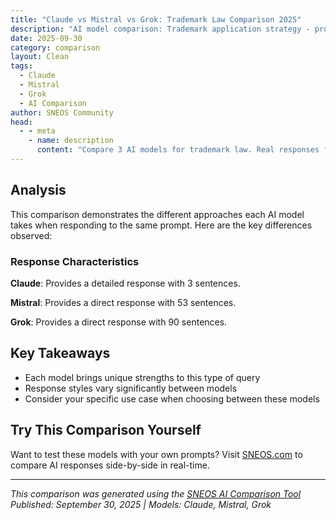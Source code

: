 ```yaml
---
title: "Claude vs Mistral vs Grok: Trademark Law Comparison 2025"
description: "AI model comparison: Trademark application strategy - protect brand identity successfully..."
date: 2025-09-30
category: comparison
layout: Clean
tags:
  - Claude
  - Mistral
  - Grok
  - AI Comparison
author: SNEOS Community
head:
  - - meta
    - name: description
      content: "Compare 3 AI models for trademark law. Real responses from Claude, Mistral, Grok with detailed analysis."
---
```


<ChatComparison
  title="Claude vs Mistral vs Grok: Trademark Law Comparison 2025"
  prompt="Trademark application strategy - protect brand identity successfully"
  :responses='{
    "Claude": "# Comprehensive Trademark Application Strategy\n\n## \uD83C\uDFAF Pre-Application Planning\n\n### Brand Assessment\n- **Trademark Search \u0026 Analysis**\n  - Comprehensive federal database search (USPTO)\n  - State trademark registrations review\n  - Common law trademark research\n  - International trademark databases (if applicable)\n  - Domain name and social media handle availability\n\n- **Mark Strength Evaluation**\n  - **Fanciful/Coined** (strongest): Made-up words\n  - **Arbitrary**: Real words unrelated to goods/services\n  - **Suggestive**: Hints at qualities without describing\n  - **Descriptive** (weak): Avoid if possible\n  - **Generic** (unprotectable): Never registrable\n\n### Strategic Considerations\n- **Geographic Scope**: Federal vs. state vs. international\n- **Timeline Planning**: 8-18 months for registration\n- **Budget Allocation**: Filing fees, attorney costs, maintenance\n- **Business Goals Alignment**: Current and future product lines\n\n## \uD83D\uDCCB Application Preparation\n\n### Classification Strategy\n- **Goods vs. Services**: Proper categorization\n- **International Classes**: Select all relevant Nice Classification classes\n- **Specimen Planning**: Prepare evidence of use for each class\n- **Description Precision**: Clear, specific identification of goods/services\n\n### Filing Basis Selection\n- **Use in Commerce (1a)**: Already using the mark\n- **Intent to Use (1b)**: Plan to use within 6 months\n- **Foreign Application (44d)**: Based on foreign filing\n- **Foreign Registration (44e)**: Based on foreign registration\n\n## \uD83D\uDE80 Filing Best Practices\n\n### Application Components\n\u0060\u0060\u0060\nEssential Elements:\n\u251C\u2500\u2500 Mark representation (word, logo, or combination)\n\u251C\u2500\u2500 Applicant information (individual or entity)\n\u251C\u2500\u2500 Goods/services identification\n\u251C\u2500\u2500 Filing basis with supporting evidence\n\u251C\u2500\u2500 Proper classification\n\u2514\u2500\u2500 Required fees\n\u0060\u0060\u0060\n\n### Common Pitfalls to Avoid\n- **Overly Broad Descriptions**: Be specific but not limiting\n- **Inadequate Specimens**: Ensure proper use evidence\n- **Wrong Filing Basis**: Choose appropriate foundation\n- **Missing Disclaimers**: Disclaim descriptive elements\n- **Incomplete Applications**: All fields properly completed\n\n## \uD83D\uDEE1\uFE0F Protection Optimization\n\n### Portfolio Development\n- **Core Brand Elements**: Primary marks first\n- **Variations \u0026 Extensions**: Logos, slogans, product names\n- **Defensive Registrations**: Related marks in key classes\n- **Domain Strategy**: Secure matching web addresses\n\n### International Considerations\n- **Madrid Protocol**: Cost-effective multi-country filing\n- **Priority Countries**: Key markets for your business\n- **Local Requirements**: Country-specific regulations\n- **Enforcement Capabilities**: Consider legal systems\n\n## \u2696\uFE0F Legal Strategy\n\n### Professional Guidance\n- **Trademark Attorney Benefits**\n  - Comprehensive clearance searches\n  - Application strategy optimization\n  - Office action responses\n  - Enforcement and defense\n  - Portfolio management\n\n### Risk Mitigation\n- **Clearance Opinions**: Written legal analysis\n- **Watch Services**: Monitor for conflicting applications\n- **Coexistence Agreements**: Resolve conflicts amicably\n- **Insurance Considerations**: IP insurance policies\n\n## \uD83D\uDCC8 Post-Filing Management\n\n### Application Monitoring\n- **Status Tracking**: Regular USPTO database checks\n- **Office Action Response**: 6-month deadline compliance\n- **Publication Period**: 30-day opposition window\n- **Registration Certificate**: Final approval documentation\n\n### Maintenance Requirements\n\u0060\u0060\u0060\nCritical Deadlines:\n\u251C\u2500\u2500 Years 5-6: Section 8 Declaration of Use\n\u251C\u2500\u2500 Years 9-10: Section 9 Renewal \u002B Section 8\n\u251C\u2500\u2500 Every 10 years: Renewal required\n\u2514\u2500\u2500 Continuous use: Maintain commercial use\n\u0060\u0060\u0060\n\n## \uD83C\uDFAF Enforcement Strategy\n\n### Brand Monitoring\n- **Watch Services**: Professional monitoring systems\n- **Online Surveillance**: Domain names, social media\n- **Market Monitoring**: Competitor activities\n- **Counterfeit Detection**: Product marketplace monitoring\n\n### Enforcement Actions\n- **Cease \u0026 Desist**: Initial enforcement step\n- **Opposition Proceedings**: Challenge conflicting applications\n- **Cancellation Actions**: Remove conflicting registrations\n- **Federal Court Litigation**: When necessary\n\n## \uD83D\uDCA1 Strategic Tips for Success\n\n### Timing Optimization\n- **Early Filing**: File before public disclosure\n- **Market Entry Coordination**: Align with business launch\n- **",
    "Mistral": "Creating a successful trademark application strategy to protect your brand identity involves several key steps. Here\u0027s a comprehensive guide to help you:\n\n### 1. **Conduct a Thorough Trademark Search**\n   - **Purpose**: Ensure your desired trademark is not already in use or too similar to existing trademarks.\n   - **Tools**: Use the USPTO\u0027s Trademark Electronic Search System (TESS) or equivalent databases in your country.\n   - **Scope**: Search for identical and similar marks, including phonetic equivalents and variations.\n\n### 2. **Choose a Strong Trademark**\n   - **Types of Marks**:\n     - **Fanciful**: Completely made-up words (e.g., Kodak).\n     - **Arbitrary**: Existing words used in an unrelated context (e.g., Apple for computers).\n     - **Suggestive**: Words that suggest a quality or characteristic of the product (e.g., Jaguar for cars).\n     - **Descriptive**: Words that describe the product (e.g., Best Buy).\n     - **Generic**: Common names for products (e.g., Aspirin).\n   - **Strength**: Fanciful and arbitrary marks are the strongest and easiest to protect.\n\n### 3. **Prepare a Comprehensive Application**\n   - **Identify Goods/Services**: Clearly define the goods or services your trademark will cover.\n   - **Classification**: Use the Nice Classification system to categorize your goods/services.\n   - **Specimen**: Provide a specimen showing how the mark is used in commerce.\n   - **Declaration**: Include a declaration that you are the owner of the mark and that it is in use.\n\n### 4. **File the Application**\n   - **Electronic Filing**: Use the USPTO\u0027s Trademark Electronic Application System (TEAS) or equivalent in your country.\n   - **Fees**: Pay the required filing fees.\n   - **Timeline**: Be aware of the timeline for examination and potential opposition periods.\n\n### 5. **Monitor the Application Process**\n   - **Examination**: The trademark office will review your application for compliance with legal requirements.\n   - **Office Actions**: Respond to any office actions or requests for additional information promptly.\n   - **Publication**: If approved, your mark will be published for opposition.\n\n### 6. **Defend Against Opposition**\n   - **Opposition Period**: Be prepared to defend your mark if anyone files an opposition.\n   - **Legal Representation**: Consider hiring a trademark attorney to handle any opposition proceedings.\n\n### 7. **Maintain and Enforce Your Trademark**\n   - **Renewal**: Ensure you renew your trademark registration at the appropriate intervals.\n   - **Monitoring**: Continuously monitor for infringement and take action if necessary.\n   - **Usage**: Use the \u00AE symbol for registered marks and \u2122 for unregistered marks to assert your rights.\n\n### 8. **International Protection**\n   - **Madrid Protocol**: Consider using the Madrid Protocol for international trademark protection.\n   - **Local Filings**: File trademark applications in key international markets where you plan to operate.\n\n### 9. **Brand Strategy**\n   - **Consistency**: Use your trademark consistently across all marketing materials and products.\n   - **Brand Guidelines**: Develop and enforce brand guidelines to maintain consistency.\n   - **Education**: Educate your team and partners about the importance of trademark protection and proper usage.\n\n### 10. **Legal Consultation**\n   - **Attorney**: Consult with a trademark attorney to ensure all legal requirements are met and to navigate any complexities.\n   - **Regular Reviews**: Periodically review your trademark portfolio to ensure it aligns with your business strategy.\n\nBy following these steps, you can create a robust trademark application strategy that effectively protects your brand identity.",
    "Grok": "Creating a successful trademark application strategy to protect your brand identity requires a combination of research, planning, and legal know-how. A trademark is a critical asset for distinguishing your business, products, or services from competitors, and a strong strategy ensures long-term protection and minimizes legal risks. Below is a step-by-step guide to developing an effective trademark application strategy:\n\n---\n\n### 1. Understand What Can Be Trademarked\nBefore diving into the application process, understand what qualifies for trademark protection. Trademarks can include:\n- Words (brand names, slogans)\n- Logos and designs\n- Symbols or icons\n- Sounds, colors, or even smells (in some jurisdictions, though less common)\n  \nEnsure that your mark is distinctive and not merely descriptive or generic. For example:\n- Distinctive: \u0022Nike\u0022 (a unique word with no inherent meaning related to shoes)\n- Descriptive: \u0022Soft\u0022 for a pillow (less likely to be granted protection unless it has acquired distinctiveness through use)\n\n---\n\n### 2. Conduct a Comprehensive Trademark Search\nBefore filing, conduct a thorough search to ensure your desired trademark isn\u2019t already in use or registered by someone else. This step prevents potential conflicts and costly legal battles down the line.\n- **Search Tools**: Use free databases like the United States Patent and Trademark Office (USPTO) TESS (Trademark Electronic Search System) or the EUIPO (European Union Intellectual Property Office) database, depending on your region.\n- **Professional Help**: Consider hiring a trademark attorney or using paid search services for a more exhaustive search, including common law trademarks (unregistered but in use).\n- **Scope**: Check for similar marks in related industries, not just identical matches, as they can still cause confusion.\n\nIf a similar mark exists, assess whether it poses a risk (based on geography, industry, and likelihood of confusion) and decide whether to modify your mark or proceed with caution.\n\n---\n\n### 3. Choose the Right Trademark Classes\nTrademarks are registered under specific classes of goods and services (based on the Nice Classification system, which has 45 classes). Select the classes that best represent your current and future business offerings.\n- **Current Use**: Register for the classes in which you currently operate.\n- **Future Expansion**: Consider classes for potential expansion to avoid re-filing later (though some jurisdictions require proof of intent to use in those classes).\n\nFor example, a clothing brand might register under Class 25 (clothing) and Class 35 (retail services). Be strategic but realistic\u2014registering in too many irrelevant classes can be costly and may invite oppositions.\n\n---\n\n### 4. Decide on Geographic Coverage\nTrademark protection is territorial, meaning it only applies in the regions where it\u2019s registered. Decide where you need protection based on your market:\n- **National**: File in your home country if you operate locally (e.g., USPTO for the U.S.).\n- **Regional**: Use regional systems like the EUIPO for EU-wide protection.\n- **International**: If you operate globally, consider the Madrid Protocol, administered by the World Intellectual Property Organization (WIPO), which allows you to file a single application for multiple countries.\n\nFactor in costs and prioritize key markets first. You can always expand protection later as your business grows.\n\n---\n\n### 5. Strengthen Your Mark Before Filing\nTo maximize the chances of approval and enforcement:\n- **Avoid Descriptive Terms**: As mentioned earlier, distinctive or arbitrary marks are more likely to be approved. If your mark is descriptive, build \u201Csecondary meaning\u201D through extensive use and marketing before filing.\n- **Document Use**: If your trademark is already in use, gather evidence (e.g., marketing materials, sales records) to support a claim of prior use, which can help in disputes.\n- **Design Consistency**: If your trademark includes a logo, ensure consistent use across all platforms for stronger brand recognition and easier enforcement.\n\n---\n\n### 6. Prepare a Strong Application\nA well-prepared application reduces the risk of rejection or delays. Include:\n- **Accurate Identification**: Clearly describe your mark (word, logo, or combination) and provide high-quality specimens if required (e.g., images of the mark in use on products or packaging).\n- **Correct Ownership**: Ensure the applicant (individual, company, or entity) is the true owner of the mark. Misidentification can invalidate the registration.\n- **Intent to Use vs. Actual Use**: In some jurisdictions (like the U.S.), you can file based on \u201Cintent to use\u201D if the mark isn\u2019t in commerce yet. Be prepared to show use within a specified timeframe if required.\n\nConsider hiring a trademark attorney to draft and file the application to avoid procedural errors, which are a common reason for rejections.\n\n---\n\n### 7. Monitor and Respond During the Examination Process\nAfter filing, your application will be reviewed by a trademark examiner for compliance with legal requirements. Common issues include:\n- Similarity to existing marks (likelihood of confusion)\n- Descriptive or generic terms\n- Incomplete or incorrect information\n\nIf an \u201Coffice action\u201D (a formal objection) is issued, respond promptly with clarifications or amendments. Missing deadlines can result in abandonment of the application.\n\nAdditionally, monitor for oppositions from third parties during the publication period (when your mark is made public for objections). Be prepared to defend your application if challenged.\n\n---\n\n### 8. Maintain and Enforce Your Trademark\nOnce registered, trademark protection isn\u2019t automatic forever\u2014it requires active management:\n- **Renewals**: Trademarks typically need renewal every 10 years (varies by jurisdiction). Mark renewal deadlines on your calendar.\n- **Use It or Lose It**: Many jurisdictions require proof of ongoing use. Failure to use the mark can lead to cancellation (e.g., through a \u201Cnon-use\u201D challenge).\n- **Monitor Infringement**: Regularly search for unauthorized use of your mark online, in marketplaces, and in your industry. Use monitoring services or set up Google Alerts for your brand name.\n- **Enforce Rights**: Take swift action against infringers by sending cease-and-desist letters or pursuing legal action if necessary. Ignoring violations can weaken your trademark.\n\n---\n\n### 9. Build a Holistic Brand Protection Strategy\nTrademarks are just one piece of brand identity protection. Complement your strategy with:\n- **Domain Names**: Secure relevant domain names to prevent cybersquatting.\n- **Copyrights**: Protect original creative content (e.g., website designs, marketing materials).\n- **Trade Secrets**: Safeguard proprietary processes or recipes that give you a competitive edge.\n- **Social Media Handles**: Claim consistent handles across platforms to maintain brand consistency.\n\n---\n\n### 10. Budget and Prioritize\nTrademark registration and maintenance can be expensive, especially for small businesses or startups. Prioritize based on:\n- Core markets and products\n- Likelihood of confusion or infringement risks\n- Budget constraints (national filings are often cheaper than international ones)\n\nCosts can include filing fees (e.g., $250\u2013$350 per class in the U.S.), attorney fees, and potential opposition or litigation expenses.\n\n---\n\n### Key Tips for Success\n- **Work with Experts**: A trademark attorney can save time, money, and stress by navigating complex legal requirements and disputes.\n- **Start Early**: File for protection as soon as possible, even if based on \u201Cintent to use,\u201D to establish priority over competitors.\n- **Be Unique**: Choose a creative, distinctive mark to reduce the likelihood of conflicts and rejections.\n- **Stay Proactive**: Regularly review your trademark portfolio and adapt to changes in your business or market.\n\nBy following this strategy, you can effectively protect your brand identity, avoid legal pitfalls, and build a strong foundation for your business\u2019s long-term success. If you\u2019re unsure about specific steps or local laws, consult with a trademark professional in your jurisdiction. Where are you planning to register your trademark, and do you have a specific mark in mind already? I can tailor further advice based on that!"
  }'
  published-date="11:40"
/>

## Analysis

This comparison demonstrates the different approaches each AI model takes when responding to the same prompt. Here are the key differences observed:

### Response Characteristics

**Claude**: Provides a detailed response with 3 sentences. 

**Mistral**: Provides a direct response with 53 sentences. 

**Grok**: Provides a direct response with 90 sentences. 

## Key Takeaways

- Each model brings unique strengths to this type of query
- Response styles vary significantly between models
- Consider your specific use case when choosing between these models

## Try This Comparison Yourself

Want to test these models with your own prompts? Visit [SNEOS.com](https://sneos.com) to compare AI responses side-by-side in real-time.

---

*This comparison was generated using the [SNEOS AI Comparison Tool](https://sneos.com)*
*Published: September 30, 2025 | Models: Claude, Mistral, Grok*
